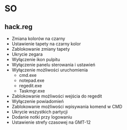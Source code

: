 # SO

## hack.reg
* Zmiana kolorów na czarny
* Ustawienie tapety na czarny kolor
* Zablokowanie zmiany tapety
* Ukrycie zegara
* Wyłączenie ikon pulpitu
* Wyłączenie panelu sterowania i ustawień
* Wyłączenie możliwości uruchomienia
  * cmd.exe
  * notepad.exe
  * regedit.exe
  * Taskmgr.exe
* Zablokowanie możliwości wejścia do regedit
* Wyłączenie powiadomień
* Zablokowanie możliwości wpisywania komend w CMD
* Ukrycie wszystkich partycji
* Dodanie notki przy logowaniu
* Ustawienie strefy czasowej na GMT-12
